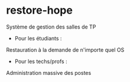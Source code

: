 # restore-hope
Système de gestion des salles de TP

- Pour les étudiants :

Restauration à la demande de n'importe quel OS

- Pour les techs/profs :

Administration massive des postes

